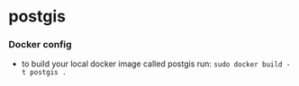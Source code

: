 # postgis

### Docker config
- to build your local docker image called postgis run: `sudo docker build -t postgis .`
